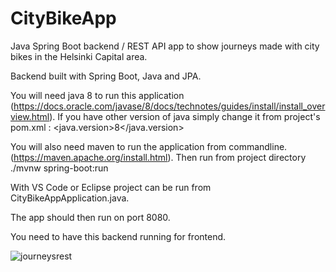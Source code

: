 # CityBikeApp
Java Spring Boot backend / REST API app to show journeys made with city bikes in the Helsinki Capital area. 

Backend built with Spring Boot, Java and JPA.

You will need java 8 to run this application (https://docs.oracle.com/javase/8/docs/technotes/guides/install/install_overview.html). If you have other version of java simply change it from project's pom.xml :
    <properties>
		<java.version>8</java.version>
	</properties>

You will also need maven to run the application from commandline. (https://maven.apache.org/install.html). Then run from project directory ./mvnw spring-boot:run 

With VS Code or Eclipse project can be run from CityBikeAppApplication.java.

The app should then run on port 8080.

You need to have this backend running for frontend.

![journeysrest](https://user-images.githubusercontent.com/70891200/184506959-d54029d1-6410-4447-b36b-e12e13d52790.png)
